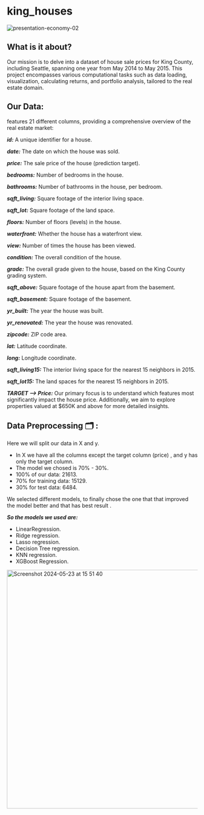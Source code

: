 # king_houses
![presentation-economy-02](https://github.com/ManelAitAmer/king_houses/assets/160795377/2619d471-a1ae-44cd-8c69-9edc11c96c03)

## What is it about?

Our mission is to delve into a dataset of house sale prices for King County, including Seattle, spanning one year from May 2014 to May 2015. This project encompasses various computational tasks such as data loading, visualization, calculating returns, and portfolio analysis, tailored to the real estate domain.

## Our Data: 

features 21 different columns, providing a comprehensive overview of the real estate market:

***id:***  A unique identifier for a house.

***date:*** The date on which the house was sold.

***price:*** The sale price of the house (prediction target).

***bedrooms:*** Number of bedrooms in the house.

***bathrooms:*** Number of bathrooms in the house, per bedroom.

***sqft_living:*** Square footage of the interior living space.

***sqft_lot:*** Square footage of the land space.

***floors:*** Number of floors (levels) in the house.

***waterfront:*** Whether the house has a waterfront view.

***view:*** Number of times the house has been viewed.

***condition:*** The overall condition of the house.

***grade:*** The overall grade given to the house, based on the King County grading system.

***sqft_above:*** Square footage of the house apart from the basement.

***sqft_basement:*** Square footage of the basement.

***yr_built:*** The year the house was built.

***yr_renovated:*** The year the house was renovated.

***zipcode:*** ZIP code area.

***lat:*** Latitude coordinate.

***long:*** Longitude coordinate.

***sqft_living15:*** The interior living space for the nearest 15 neighbors in 2015.

***sqft_lot15:*** The land spaces for the nearest 15 neighbors in 2015.

***TARGET --> Price:*** Our primary focus is to understand which features most significantly impact the house price. Additionally, we aim to explore properties valued at $650K and above for more detailed insights.

## Data Preprocessing :card_index_dividers: :

Here we will split our data in X and y. 

* In X we have all the columns except the target column (price) , and y has only the target column.
* The model we chosed is 70% - 30%.
* 100% of our data: 21613.
* 70% for training data: 15129.
* 30% for test data: 6484.
  
We selected different models, to finally chose the one that that improved the model better and that has best result .

***So the models we used are:***

* LinearRegression.
* Ridge regression.
* Lasso regression.
* Decision Tree regression.
* KNN regression.
* XGBoost Regression.

<img width="629" alt="Screenshot 2024-05-23 at 15 51 40" src="https://github.com/ManelAitAmer/king_houses/assets/160795377/3b7dff0e-8087-4603-a299-ca4317738176">



